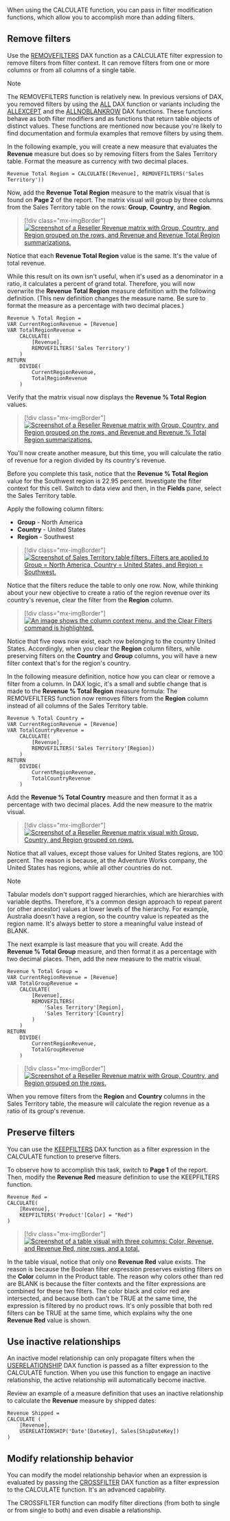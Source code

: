 When using the CALCULATE function, you can pass in filter modification functions, which allow you to accomplish more than adding filters.

## Remove filters

Use the [REMOVEFILTERS](https://docs.microsoft.com/dax/removefilters-function-dax/?azure-portal=true) DAX function as a CALCULATE filter expression to remove filters from filter context. It can remove filters from one or more columns or from all columns of a single table.

> [!NOTE]
> The REMOVEFILTERS function is relatively new. In previous versions of DAX, you removed filters by using the [ALL](https://docs.microsoft.com/dax/all-function-dax/?azure-portal=true) DAX function or variants including the [ALLEXCEPT](https://docs.microsoft.com/dax/allexcept-function-dax/?azure-portal=true) and the [ALLNOBLANKROW](https://docs.microsoft.com/dax/allnoblankrow-function-dax/?azure-portal=true) DAX functions. These functions behave as both filter modifiers and as functions that return table objects of distinct values. These functions are mentioned now because you're likely to find documentation and formula examples that remove filters by using them.

In the following example, you will create a new measure that evaluates the **Revenue** measure but does so by removing filters from the Sales Territory table. Format the measure as currency with two decimal places.

```dax
Revenue Total Region = CALCULATE([Revenue], REMOVEFILTERS('Sales Territory'))
```

Now, add the **Revenue Total Region** measure to the matrix visual that is found on **Page 2** of the report. The matrix visual will group by three columns from the Sales Territory table on the rows: **Group**, **Country**, and **Region**.

> [!div class="mx-imgBorder"]
> [![Screenshot of a Reseller Revenue matrix with Group, Country, and Region grouped on the rows, and Revenue and Revenue Total Region summarizations.](../media/dax-matrix-sales-territory-revenue-1-ss.png)](../media/dax-matrix-sales-territory-revenue-1-ss.png#lightbox)

Notice that each **Revenue Total Region** value is the same. It's the value of total revenue.

While this result on its own isn't useful, when it's used as a denominator in a ratio, it calculates a percent of grand total. Therefore, you will now overwrite the **Revenue Total Region** measure definition with the following definition. (This new definition changes the measure name. Be sure to format the measure as a percentage with two decimal places.)

```dax
Revenue % Total Region =
VAR CurrentRegionRevenue = [Revenue]
VAR TotalRegionRevenue =
    CALCULATE(
        [Revenue],
        REMOVEFILTERS('Sales Territory')
    )
RETURN
    DIVIDE(
        CurrentRegionRevenue,
        TotalRegionRevenue
    )
```

Verify that the matrix visual now displays the **Revenue % Total Region** values.

> [!div class="mx-imgBorder"]
> [![Screenshot of a Reseller Revenue matrix with Group, Country, and Region grouped on the rows, and Revenue and Revenue % Total Region summarizations.](../media/dax-matrix-sales-territory-revenue-2-ss.png)](../media/dax-matrix-sales-territory-revenue-2-ss.png#lightbox)

You'll now create another measure, but this time, you will calculate the ratio of revenue for a region divided by its country's revenue.

Before you complete this task, notice that the **Revenue % Total Region** value for the Southwest region is 22.95 percent. Investigate the filter context for this cell. Switch to data view and then, in the **Fields** pane, select the Sales Territory table.

Apply the following column filters:

- **Group** - North America
- **Country** - United States
- **Region** - Southwest

> [!div class="mx-imgBorder"]
> [![Screenshot of Sales Territory table filters. Filters are applied to Group = North America, Country = United States, and Region = Southwest.](../media/dax-table-sales-territory-column-filters-ssm.png)](../media/dax-table-sales-territory-column-filters-ssm.png#lightbox)

Notice that the filters reduce the table to only one row. Now, while thinking about your new objective to create a ratio of the region revenue over its country's revenue, clear the filter from the **Region** column.

> [!div class="mx-imgBorder"]
> [![An image shows the column context menu, and the Clear Filters command is highlighted.](../media/dax-sales-territory-table-column-filters-clear-ssm.png)](../media/dax-sales-territory-table-column-filters-clear-ssm.png#lightbox)

Notice that five rows now exist, each row belonging to the country United States. Accordingly, when you clear the **Region** column filters, while preserving filters on the **Country** and **Group** columns, you will have a new filter context that's for the region's country.

In the following measure definition, notice how you can clear or remove a filter from a column. In DAX logic, it's a small and subtle change that is made to the **Revenue % Total Region** measure formula: The REMOVEFILTERS function now removes filters from the **Region** column instead of all columns of the Sales Territory table.

```dax
Revenue % Total Country =
VAR CurrentRegionRevenue = [Revenue]
VAR TotalCountryRevenue =
    CALCULATE(
        [Revenue],
        REMOVEFILTERS('Sales Territory'[Region])
    )
RETURN
    DIVIDE(
        CurrentRegionRevenue,
        TotalCountryRevenue
    )
```

Add the **Revenue % Total Country** measure and then format it as a percentage with two decimal places. Add the new measure to the matrix visual.

> [!div class="mx-imgBorder"]
> [![Screenshot of a Reseller Revenue matrix visual with Group, Country, and Region grouped on rows.](../media/dax-matrix-sales-territory-revenue-3-ssm.png)](../media/dax-matrix-sales-territory-revenue-3-ssm.png#lightbox)

Notice that all values, except those values for United States regions, are 100 percent. The reason is because, at the Adventure Works company, the United States has regions, while all other countries do not.

> [!NOTE]
> Tabular models don't support ragged hierarchies, which are hierarchies with variable depths. Therefore, it's a common design approach to repeat parent (or other ancestor) values at lower levels of the hierarchy. For example, Australia doesn't have a region, so the country value is repeated as the region name. It's always better to store a meaningful value instead of BLANK.

The next example is last measure that you will create. Add the **Revenue % Total Group** measure, and then format it as a percentage with two decimal places. Then, add the new measure to the matrix visual.

```dax
Revenue % Total Group =
VAR CurrentRegionRevenue = [Revenue]
VAR TotalGroupRevenue =
    CALCULATE(
        [Revenue],
        REMOVEFILTERS(
            'Sales Territory'[Region],
            'Sales Territory'[Country]
        )
    )
RETURN
    DIVIDE(
        CurrentRegionRevenue,
        TotalGroupRevenue
    )
```

> [!div class="mx-imgBorder"]
> [![Screenshot of a Reseller Revenue matrix with Group, Country, and Region grouped on the rows.](../media/dax-matrix-sales-territory-revenue-4-ss.png)](../media/dax-matrix-sales-territory-revenue-4-ss.png#lightbox)

When you remove filters from the **Region** and **Country** columns in the Sales Territory table, the measure will calculate the region revenue as a ratio of its group's revenue.

## Preserve filters

You can use the [KEEPFILTERS](https://docs.microsoft.com/dax/keepfilters-function-dax/?azure-portal=true) DAX function as a filter expression in the CALCULATE function to preserve filters.

To observe how to accomplish this task, switch to **Page 1** of the report. Then, modify the **Revenue Red** measure definition to use the KEEPFILTERS function.

```dax
Revenue Red =
CALCULATE(
    [Revenue],
    KEEPFILTERS('Product'[Color] = "Red")
)
```

> [!div class="mx-imgBorder"]
> [![Screenshot of a table visual with three columns: Color, Revenue, and Revenue Red, nine rows, and a total.](../media/dax-table-color-revenue-red-keep-filters-ss.png)](../media/dax-table-color-revenue-red-keep-filters-ss.png#lightbox)

In the table visual, notice that only one **Revenue Red** value exists. The reason is because the Boolean filter expression preserves existing filters on the **Color** column in the Product table. The reason why colors other than red are BLANK is because the filter contexts and the filter expressions are combined for these two filters. The color black and color red are intersected, and because both can't be TRUE at the same time, the expression is filtered by no product rows. It's only possible that both red filters can be TRUE at the same time, which explains why the one **Revenue Red** value is shown.

## Use inactive relationships

An inactive model relationship can only propagate filters when the [USERELATIONSHIP](https://docs.microsoft.com/dax/userelationship-function-dax/?azure-portal=true) DAX function is passed as a filter expression to the CALCULATE function. When you use this function to engage an inactive relationship, the active relationship will automatically become inactive.

Review an example of a measure definition that uses an inactive relationship to calculate the **Revenue** measure by shipped dates:

```dax
Revenue Shipped =
CALCULATE (
    [Revenue],
    USERELATIONSHIP('Date'[DateKey], Sales[ShipDateKey])
)
```

## Modify relationship behavior

You can modify the model relationship behavior when an expression is evaluated by passing the [CROSSFILTER](https://docs.microsoft.com/dax/crossfilter-function/?azure-portal=true) DAX function as a filter expression to the CALCULATE function. It's an advanced capability.

The CROSSFILTER function can modify filter directions (from both to single or from single to both) and even disable a relationship.
